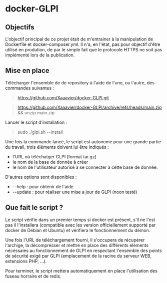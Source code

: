 # docker-GLPI
## Objectifs

L'objectif principal de ce projet était de m'entrainer à la manipulation de Dockerfile et docker-composer.yml.
Il n'a, en l'état, pas pour objectif d'être utilisé en prodution, de par le simple fait que le protocole HTTPS ne soit pas implémenté lors de la publication.

## Mise en place
Télécharger l'ensemble de de repository à l'aide de l'une, ou l'autre, des commandes suivantes : 

> https://github.com/Xaaavier/docker-GLPI.git

> https://github.com/Xaaavier/docker-GLPI/archive/refs/heads/main.zip && unzip main.zip

Lancer le script d'installation : 

> sudo ./glpi.sh --install

Une fois la commande lancé, le script est autonome pour une grande partie du travail, trois éléments doivent lui être indiqués : 
- l'URL où téléchatger GLPI (format tar.gz)
- le nom de la base de donnée à créer
- le nom de l'utilisateur autorisé à se connecter à cette base de donnée.

D'autres options sont disponibles : 
- --help : pour obtenir de l'aide
- --update : pour réaliser une mise a jour de GLPI (noon testé)

## Que fait le script ?
Le script vérifie dans un premier temps si docker est présent, s'il ne l'est pas il l'installera (compatible avec les version officiellement supporté par docker de Debian et Ubuntu) et vérifiera le fonctionnement du démon.

Une fois l'URL de téléchargement fourni, il s'occupera de récupérer l'archige, la décomprésser et mettre en place des différents éléments nécéssaies au fonctionnement de GLPI en respectant l'ensemble des points de sécurité exigé par GLPI (emplacement de la racine du serveur WEB, extensions PHP, ...).

Pour terminer, le script mettera automatiquement en place l'utilisation des fuseau horraire et de redis.
